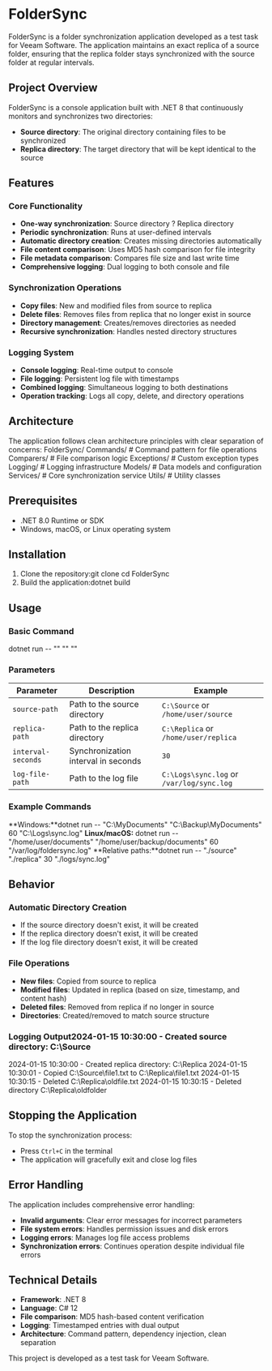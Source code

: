 # FolderSync

FolderSync is a folder synchronization application developed as a test task for Veeam Software. The application maintains an exact replica of a source folder, ensuring that the replica folder stays synchronized with the source folder at regular intervals.

## Project Overview

FolderSync is a console application built with .NET 8 that continuously monitors and synchronizes two directories:
- **Source directory**: The original directory containing files to be synchronized
- **Replica directory**: The target directory that will be kept identical to the source

## Features

### Core Functionality
- **One-way synchronization**: Source directory ? Replica directory
- **Periodic synchronization**: Runs at user-defined intervals
- **Automatic directory creation**: Creates missing directories automatically
- **File content comparison**: Uses MD5 hash comparison for file integrity
- **File metadata comparison**: Compares file size and last write time
- **Comprehensive logging**: Dual logging to both console and file

### Synchronization Operations
- **Copy files**: New and modified files from source to replica
- **Delete files**: Removes files from replica that no longer exist in source
- **Directory management**: Creates/removes directories as needed
- **Recursive synchronization**: Handles nested directory structures

### Logging System
- **Console logging**: Real-time output to console
- **File logging**: Persistent log file with timestamps
- **Combined logging**: Simultaneous logging to both destinations
- **Operation tracking**: Logs all copy, delete, and directory operations

## Architecture

The application follows clean architecture principles with clear separation of concerns:
FolderSync/
Commands/           # Command pattern for file operations
Comparers/          # File comparison logic
Exceptions/         # Custom exception types
Logging/           # Logging infrastructure
Models/            # Data models and configuration
Services/          # Core synchronization service
Utils/             # Utility classes

## Prerequisites

- .NET 8.0 Runtime or SDK
- Windows, macOS, or Linux operating system

## Installation

1. Clone the repository:git clone <repository-url>
cd FolderSync
2. Build the application:dotnet build
## Usage

### Basic Command
dotnet run -- "<source-path>" "<replica-path>" <interval-seconds> "<log-file-path>"
### Parameters

| Parameter | Description | Example |
|-----------|-------------|---------|
| `source-path` | Path to the source directory | `C:\Source` or `/home/user/source` |
| `replica-path` | Path to the replica directory | `C:\Replica` or `/home/user/replica` |
| `interval-seconds` | Synchronization interval in seconds | `30` |
| `log-file-path` | Path to the log file | `C:\Logs\sync.log` or `/var/log/sync.log` |

### Example Commands

**Windows:**dotnet run -- "C:\MyDocuments" "C:\Backup\MyDocuments" 60 "C:\Logs\sync.log"
**Linux/macOS:**
dotnet run -- "/home/user/documents" "/home/user/backup/documents" 60 "/var/log/foldersync.log"
**Relative paths:**dotnet run -- "./source" "./replica" 30 "./logs/sync.log"
## Behavior

### Automatic Directory Creation
- If the source directory doesn't exist, it will be created
- If the replica directory doesn't exist, it will be created
- If the log file directory doesn't exist, it will be created

### File Operations
- **New files**: Copied from source to replica
- **Modified files**: Updated in replica (based on size, timestamp, and content hash)
- **Deleted files**: Removed from replica if no longer in source
- **Directories**: Created/removed to match source structure

### Logging Output2024-01-15 10:30:00 - Created source directory: C:\Source
2024-01-15 10:30:00 - Created replica directory: C:\Replica
2024-01-15 10:30:01 - Copied C:\Source\file1.txt to C:\Replica\file1.txt
2024-01-15 10:30:15 - Deleted C:\Replica\oldfile.txt
2024-01-15 10:30:15 - Deleted directory C:\Replica\oldfolder
## Stopping the Application

To stop the synchronization process:
- Press `Ctrl+C` in the terminal
- The application will gracefully exit and close log files

## Error Handling

The application includes comprehensive error handling:
- **Invalid arguments**: Clear error messages for incorrect parameters
- **File system errors**: Handles permission issues and disk errors
- **Logging errors**: Manages log file access problems
- **Synchronization errors**: Continues operation despite individual file errors

## Technical Details

- **Framework**: .NET 8
- **Language**: C# 12
- **File comparison**: MD5 hash-based content verification
- **Logging**: Timestamped entries with dual output
- **Architecture**: Command pattern, dependency injection, clean separation


This project is developed as a test task for Veeam Software.
